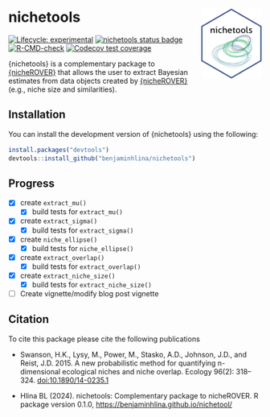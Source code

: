 # nichetools <img src="man/figures/hex_sticker.png" align="right" width="120" />

<!-- badges: start -->
[![Lifecycle: experimental](https://img.shields.io/badge/lifecycle-experimental-orange.svg)](https://lifecycle.r-lib.org/articles/stages.html#experimental)
[![nichetools status badge](https://benjaminhlina.r-universe.dev/badges/nichetools)](https://benjaminhlina.r-universe.dev/nichetools)
[![R-CMD-check](https://github.com/benjaminhlina/nichetool/actions/workflows/R-CMD-check.yaml/badge.svg)](https://github.com/benjaminhlina/nichetool/actions/workflows/R-CMD-check.yaml)
[![Codecov test coverage](https://codecov.io/gh/benjaminhlina/nichetools/graph/badge.svg?token=mk3RjaD0hb)](https://codecov.io/gh/benjaminhlina/nichetools)
<!-- badges: end -->

{nichetools} is a complementary package to [{nicheROVER}](https://cran.r-project.org/web/packages/nicheROVER/index.html) that allows the user to extract Bayesian estimates from data objects created by [{nicheROVER}](https://cran.r-project.org/web/packages/nicheROVER/index.html) (e.g., niche size and similarities).

## Installation

You can install the development version of {nichetools} using the following:
``` r
install.packages("devtools")
devtools::install_github("benjaminhlina/nichetools")
```


## Progress
-   [X] create `extract_mu()`
    -   [X] build tests for `extract_mu()`
    
-   [X] create `extract_sigma()`
    -   [X] build tests for `extract_sigma()`
    
-   [X] create `niche_ellipse()`
    -   [X] build tests for `niche_ellipse()`
    
-   [x] create `extract_overlap()`
    -   [X] build tests for `extract_overlap()`
    
-   [X] create `extract_niche_size()` 
    -   [X] build tests for `extract_niche_size()` 
    
-   [ ] Create vignette/modify blog post vignette

## Citation 

To cite this package please cite the following publications 

-   Swanson, H.K., Lysy, M., Power, M., Stasko, A.D., Johnson, J.D., and Reist, J.D. 2015. A new probabilistic method for quantifying n-dimensional ecological niches and niche overlap. Ecology 96(2): 318–324. [doi:10.1890/14-0235.1](https://esajournals.onlinelibrary.wiley.com/doi/full/10.1890/14-0235.1)

-   Hlina BL (2024). nichetools: Complementary package to nicheROVER. R package version 0.1.0, https://benjaminhlina.github.io/nichetool/
